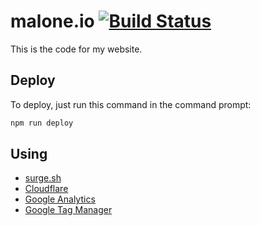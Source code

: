 # malone.io [![Build Status](https://travis-ci.com/malonehedges/malone.io.svg?token=smR2qpZyEPRNXW6FccdA&branch=master)](https://travis-ci.com/malonehedges/malone.io)

This is the code for my website.

## Deploy

To deploy, just run this command in the command prompt:

```bash
npm run deploy
```

## Using

 * [surge.sh](https://surge.sh)
 * [Cloudflare](https://www.cloudflare.com)
 * [Google Analytics](https://www.google.com/analytics/)
 * [Google Tag Manager](https://www.google.com/analytics/tag-manager/)
